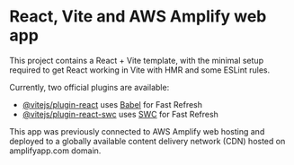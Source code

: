 # React, Vite and AWS Amplify web app

This project contains a React + Vite template, with the minimal setup required to get React working in Vite with HMR and some ESLint rules.

Currently, two official plugins are available:

- [@vitejs/plugin-react](https://github.com/vitejs/vite-plugin-react/blob/main/packages/plugin-react/README.md) uses [Babel](https://babeljs.io/) for Fast Refresh
- [@vitejs/plugin-react-swc](https://github.com/vitejs/vite-plugin-react-swc) uses [SWC](https://swc.rs/) for Fast Refresh

This app was previously connected to AWS Amplify web hosting and deployed to a globally available content delivery network (CDN) hosted on amplifyapp.com domain.
